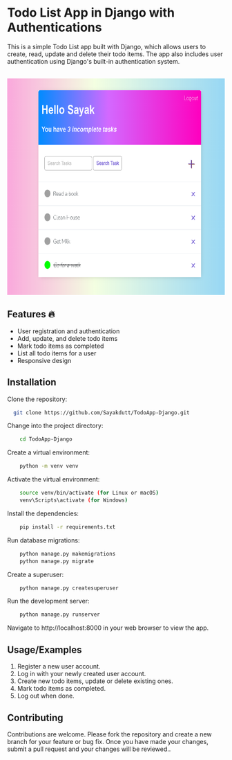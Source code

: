 
# Todo List App in Django with Authentications

This is a simple Todo List app built with Django, which allows users to create, read, update and delete their todo items. The app also includes user authentication using Django's built-in authentication system.

<br>
<img src="./todoapp.png" width="700" height="500" alt="Todo App image"/>





## Features :fire:

- User registration and authentication
- Add, update, and delete todo items
- Mark todo items as completed
- List all todo items for a user
- Responsive design




## Installation

Clone the repository:

```bash
  git clone https://github.com/Sayakdutt/TodoApp-Django.git
```

Change into the project directory:

```bash
    cd TodoApp-Django
```
Create a virtual environment:

```bash
    python -m venv venv
```
Activate the virtual environment:
```bash
    source venv/bin/activate (for Linux or macOS)
    venv\Scripts\activate (for Windows)

```
Install the dependencies:

```bash
    pip install -r requirements.txt
```
Run database migrations:
```bash
    python manage.py makemigrations
    python manage.py migrate
```
Create a superuser:
```bash
    python manage.py createsuperuser
```
Run the development server:
```bash
    python manage.py runserver

```
Navigate to http://localhost:8000 in your web browser to view the app.

## Usage/Examples

1) Register a new user account.
2) Log in with your newly created user account.
3) Create new todo items, update or delete existing ones.
4) Mark todo items as completed.
5) Log out when done.




## Contributing

Contributions are welcome. Please fork the repository and create a new branch for your feature or bug fix. Once you have made your changes, submit a pull request and your changes will be reviewed..

